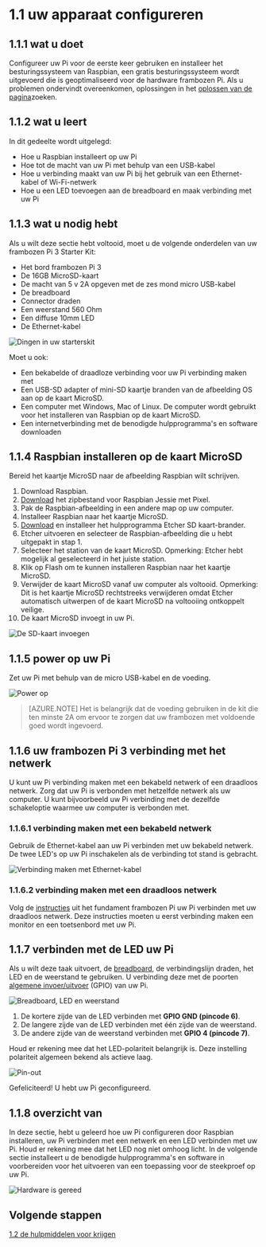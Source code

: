 <properties
 pageTitle="Uw apparaat configureren | Microsoft Azure"
 description="Configureer uw frambozen Pi 3 voor de eerste keer gebruiken en installeren van het besturingssysteem Raspbian, een gratis besturingssysteem wordt uitgevoerd die is geoptimaliseerd voor de hardware frambozen Pi."
 services="iot-hub"
 documentationCenter=""
 authors="shizn"
 manager="timlt"
 tags=""
 keywords=""/>

<tags
 ms.service="iot-hub"
 ms.devlang="multiple"
 ms.topic="article"
 ms.tgt_pltfrm="na"
 ms.workload="na"
 ms.date="10/21/2016"
 ms.author="xshi"/>

# <a name="11-configure-your-device"></a>1.1 uw apparaat configureren

## <a name="111-what-you-will-do"></a>1.1.1 wat u doet

Configureer uw Pi voor de eerste keer gebruiken en installeer het besturingssysteem van Raspbian, een gratis besturingssysteem wordt uitgevoerd die is geoptimaliseerd voor de hardware frambozen Pi. Als u problemen ondervindt overeenkomen, oplossingen in het [oplossen van de pagina](iot-hub-raspberry-pi-kit-node-troubleshooting.md)zoeken.

## <a name="112-what-you-will-learn"></a>1.1.2 wat u leert

In dit gedeelte wordt uitgelegd:

- Hoe u Raspbian installeert op uw Pi
- Hoe tot de macht van uw Pi met behulp van een USB-kabel
- Hoe u verbinding maakt van uw Pi bij het gebruik van een Ethernet-kabel of Wi-Fi-netwerk
- Hoe u een LED toevoegen aan de breadboard en maak verbinding met uw Pi

## <a name="113-what-you-need"></a>1.1.3 wat u nodig hebt

Als u wilt deze sectie hebt voltooid, moet u de volgende onderdelen van uw frambozen Pi 3 Starter Kit:

- Het bord frambozen Pi 3
- De 16GB MicroSD-kaart
- De macht van 5 v 2A opgeven met de zes mond micro USB-kabel
- De breadboard
- Connector draden
- Een weerstand 560 Ohm
- Een diffuse 10mm LED
- De Ethernet-kabel

![Dingen in uw starterskit](media/iot-hub-raspberry-pi-lessons/lesson1/starter_kit.jpg)

Moet u ook:

- Een bekabelde of draadloze verbinding voor uw Pi verbinding maken met
- Een USB-SD adapter of mini-SD kaartje branden van de afbeelding OS aan op de kaart MicroSD.
- Een computer met Windows, Mac of Linux. De computer wordt gebruikt voor het installeren van Raspbian op de kaart MicroSD.
- Een internetverbinding met de benodigde hulpprogramma's en software downloaden

## <a name="114-install-raspbian-on-the-microsd-card"></a>1.1.4 Raspbian installeren op de kaart MicroSD

Bereid het kaartje MicroSD naar de afbeelding Raspbian wilt schrijven.

1. Download Raspbian.
  1. [Download](https://www.raspberrypi.org/downloads/raspbian/) het zipbestand voor Raspbian Jessie met Pixel.
  2. Pak de Raspbian-afbeelding in een andere map op uw computer.
2. Installeer Raspbian naar het kaartje MicroSD.
  1. [Download](https://www.etcher.io) en installeer het hulpprogramma Etcher SD kaart-brander.
  2. Etcher uitvoeren en selecteer de Raspbian-afbeelding die u hebt uitgepakt in stap 1.
  3. Selecteer het station van de kaart MicroSD.
    Opmerking: Etcher hebt mogelijk al geselecteerd in het juiste station.
  4. Klik op Flash om te kunnen installeren Raspbian naar het kaartje MicroSD.
  5. Verwijder de kaart MicroSD vanaf uw computer als voltooid.
    Opmerking: Dit is het kaartje MicroSD rechtstreeks verwijderen omdat Etcher automatisch uitwerpen of de kaart MicroSD na voltooiing ontkoppelt veilige.
  6. De kaart MicroSD invoegt in uw Pi.

![De SD-kaart invoegen](media/iot-hub-raspberry-pi-lessons/lesson1/insert_sdcard.jpg)

## <a name="115-power-on-your-pi"></a>1.1.5 power op uw Pi

Zet uw Pi met behulp van de micro USB-kabel en de voeding.

![Power op](media/iot-hub-raspberry-pi-lessons/lesson1/micro_usb_power_on.jpg)

> [AZURE.NOTE] Het is belangrijk dat de voeding gebruiken in de kit die ten minste 2A om ervoor te zorgen dat uw frambozen met voldoende goed wordt ingevoerd.

## <a name="116-connect-your-raspberry-pi-3-to-the-network"></a>1.1.6 uw frambozen Pi 3 verbinding met het netwerk

U kunt uw Pi verbinding maken met een bekabeld netwerk of een draadloos netwerk. Zorg dat uw Pi is verbonden met hetzelfde netwerk als uw computer. U kunt bijvoorbeeld uw Pi verbinding met de dezelfde schakeloptie waarmee uw computer is verbonden met.

### <a name="1161-connect-to-a-wired-network"></a>1.1.6.1 verbinding maken met een bekabeld netwerk

Gebruik de Ethernet-kabel aan uw Pi verbinden met uw bekabeld netwerk. De twee LED's op uw Pi inschakelen als de verbinding tot stand is gebracht.

![Verbinding maken met Ethernet-kabel](media/iot-hub-raspberry-pi-lessons/lesson1/connect_ethernet.jpg)

### <a name="1162-connect-to-a-wireless-network"></a>1.1.6.2 verbinding maken met een draadloos netwerk

Volg de [instructies](https://www.raspberrypi.org/learning/software-guide/wifi/) uit het fundament frambozen Pi uw Pi verbinden met uw draadloos netwerk. Deze instructies moeten u eerst verbinding maken een monitor en een toetsenbord met uw Pi.

## <a name="117-connect-the-led-to-your-pi"></a>1.1.7 verbinden met de LED uw Pi

Als u wilt deze taak uitvoert, de [breadboard](https://learn.sparkfun.com/tutorials/how-to-use-a-breadboard), de verbindingslijn draden, het LED en de weerstand te gebruiken. U verbinding deze met de poorten [algemene invoer/uitvoer](https://www.raspberrypi.org/documentation/usage/gpio/) (GPIO) van uw Pi. 

![Breadboard, LED en weerstand](media/iot-hub-raspberry-pi-lessons/lesson1/breadboard_led_resistor.jpg)

1. De kortere zijde van de LED verbinden met **GPIO GND (pincode 6)**.
2. De langere zijde van de LED verbinden met één zijde van de weerstand.
3. De andere zijde van de weerstand verbinden met **GPIO 4 (pincode 7)**.

Houd er rekening mee dat het LED-polariteit belangrijk is. Deze instelling polariteit algemeen bekend als actieve laag.

![Pin-out](media/iot-hub-raspberry-pi-lessons/lesson1/pinout_breadboard.png)

Gefeliciteerd! U hebt uw Pi geconfigureerd.

## <a name="118-summary"></a>1.1.8 overzicht van

In deze sectie, hebt u geleerd hoe uw Pi configureren door Raspbian installeren, uw Pi verbinden met een netwerk en een LED verbinden met uw Pi. Houd er rekening mee dat het LED nog niet omhoog licht. In de volgende sectie installeert u de benodigde hulpprogramma's en software in voorbereiden voor het uitvoeren van een toepassing voor de steekproef op uw Pi.

![Hardware is gereed](media/iot-hub-raspberry-pi-lessons/lesson1/hardware_ready.jpg)

## <a name="next-steps"></a>Volgende stappen

[1.2 de hulpmiddelen voor krijgen](iot-hub-raspberry-pi-kit-node-lesson1-get-the-tools-win32.md)
